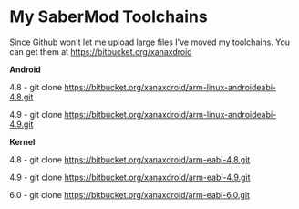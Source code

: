 # My SaberMod Toolchains
Since Github won't let me upload large files I've moved my toolchains.
You can get them at https://bitbucket.org/xanaxdroid

**Android**

4.8 - git clone https://bitbucket.org/xanaxdroid/arm-linux-androideabi-4.8.git

4.9 - git clone https://bitbucket.org/xanaxdroid/arm-linux-androideabi-4.9.git

**Kernel**

4.8 - git clone https://bitbucket.org/xanaxdroid/arm-eabi-4.8.git

4.9 - git clone https://bitbucket.org/xanaxdroid/arm-eabi-4.9.git

6.0 - git clone https://bitbucket.org/xanaxdroid/arm-eabi-6.0.git
